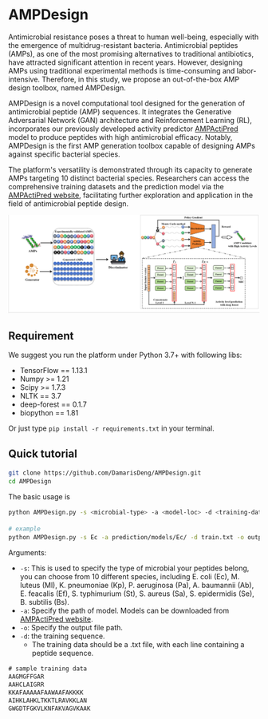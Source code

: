 # AMPDesign

Antimicrobial resistance poses a threat to human well-being, especially with the emergence of multidrug-resistant bacteria. Antimicrobial peptides (AMPs), as one of the most promising alternatives to traditional antibiotics, have attracted significant attention in recent years. However, designing AMPs using traditional experimental methods is time-consuming and labor-intensive. Therefore, in this study, we propose an out-of-the-box AMP design toolbox, named AMPDesign. 

AMPDesign is a novel computational tool designed for the generation of antimicrobial peptide (AMP) sequences. It integrates the Generative Adversarial Network (GAN) architecture and Reinforcement Learning (RL), incorporates our previously developed activity predictor [AMPActiPred](https://onlinelibrary.wiley.com/doi/10.1002/pro.5006) model to produce peptides with high antimicrobial efficacy. Notably, AMPDesign is the first AMP generation toolbox capable of designing AMPs against specific bacterial species.

The platform's versatility is demonstrated through its capacity to generate AMPs targeting 10 distinct bacterial species. Researchers can access the comprehensive training datasets and the  prediction model via the [AMPActiPred website](https://awi.cuhk.edu.cn/~AMPActiPred/download.php), facilitating further exploration and application in the field of antimicrobial peptide design.

![img.png](img.png)

## Requirement

We suggest you run the platform under Python 3.7+ with following libs: 

- TensorFlow == 1.13.1
- Numpy >= 1.21
- Scipy >= 1.7.3
- NLTK == 3.7
- deep-forest == 0.1.7
- biopython == 1.81

Or just type `pip install -r requirements.txt` in your terminal.

## Quick tutorial

```bash
git clone https://github.com/DamarisDeng/AMPDesign.git
cd AMPDesign
```

The basic usage is

```bash
python AMPDesign.py -s <microbial-type> -a <model-loc> -d <training-data> -o <output-data>

# example
python AMPDesign.py -s Ec -a prediction/models/Ec/ -d train.txt -o output.txt
```

Arguments:

- `-s`: This is used to specify the type of microbial your peptides belong, you can choose from 10 different species, including E. coli (Ec), M. luteus (Ml), K. pneumoniae (Kp), P. aeruginosa (Pa), A. baumannii (Ab), E. feacalis (Ef), S. typhimurium (St), S. aureus (Sa), S. epidermidis (Se), B. subtilis (Bs).
- `-a`: Specify the path of model. Models can be downloaded from [AMPActiPred website](https://awi.cuhk.edu.cn/~AMPActiPred/download.php).
- `-o`: Specify the output file path.
- `-d`: the training sequence. 
  - The training data should be a .txt file, with each line containing a peptide sequence.

```
# sample training data
AAGMGFFGAR
AAHCLAIGRR
KKAFAAAAAFAAWAAFAKKKK
AIHKLAHKLTKKTLRAVKKLAN
GWGDTFGKVLKNFAKVAGVKAAK
```